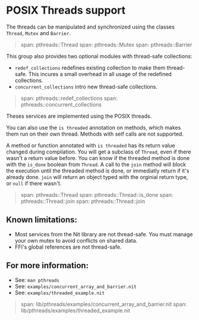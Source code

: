 # POSIX Threads support

The threads can be manipulated and synchronized using the classes `Thread`,
`Mutex` and `Barrier`.

> span: pthreads::Thread
> span: pthreads::Mutex
> span: pthreads::Barrier

This group also provides two optional modules with thread-safe collections:

* `redef_collections` redefines existing collection to make them thread-safe.
  This incures a small overhead in all usage of the redefined collections.
* `concurrent_collections` intro new thread-safe collections.

> span: pthreads::redef_collections
> span: pthreads::concurrent_collections

Theses services are implemented using the POSIX threads.

You can also use the `is threaded` annotation on methods, which makes them run on their own thread.
Methods with self calls are not supported.

A method or function annotated with `is threaded` has its return value changed during compilation.
You will get a subclass of `Thread`, even if there wasn't a return value before. You can know if the threaded method is done with the `is_done` boolean from `Thread`.
A call to the `join` method will block the execution until the threaded method is done, or immediatly return if it's already done.
`join` will return an object typed with the orginial return type, or `null` if there wasn't.

> span: pthreads::Thread
> span: pthreads::Thread::is_done
> span: pthreads::Thread::join
> span: pthreads::Thread::join

## Known limitations:

* Most services from the Nit library are not thread-safe. You must manage
  your own mutex to avoid conflicts on shared data.
* FFI's global references are not thread-safe.

## For more information:

* See: `man pthreads`
* See: `examples/concurrent_array_and_barrier.nit`
* See: `examples/threaded_example.nit`

> span: lib/pthreads/examples/concurrent_array_and_barrier.nit
> span: lib/pthreads/examples/threaded_example.nit

